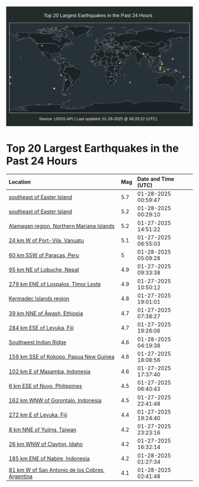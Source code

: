 ![Map](./map.png)

# Top 20 Largest Earthquakes in the Past 24 Hours

| Location | Mag | Date and Time (UTC) |
|:---|:---|:---|
| [southeast of Easter Island](https://earthquake.usgs.gov/earthquakes/eventpage/us6000pmpq) | 5.7 | 01-28-2025 00:59:47 |
| [southeast of Easter Island](https://earthquake.usgs.gov/earthquakes/eventpage/us6000pmpi) | 5.2 | 01-28-2025 00:29:10 |
| [Alamagan region, Northern Mariana Islands](https://earthquake.usgs.gov/earthquakes/eventpage/us6000pmjt) | 5.2 | 01-27-2025 14:51:22 |
| [24 km W of Port-Vila, Vanuatu](https://earthquake.usgs.gov/earthquakes/eventpage/us6000pmix) | 5.1 | 01-27-2025 06:55:03 |
| [60 km SSW of Paracas, Peru](https://earthquake.usgs.gov/earthquakes/eventpage/us6000pmqh) | 5 | 01-28-2025 05:09:28 |
| [95 km NE of Lobuche, Nepal](https://earthquake.usgs.gov/earthquakes/eventpage/us6000pmj5) | 4.9 | 01-27-2025 09:33:38 |
| [279 km ENE of Lospalos, Timor Leste](https://earthquake.usgs.gov/earthquakes/eventpage/us6000pmje) | 4.9 | 01-27-2025 10:50:12 |
| [Kermadec Islands region](https://earthquake.usgs.gov/earthquakes/eventpage/us6000pmm9) | 4.8 | 01-27-2025 19:01:01 |
| [39 km NNE of Āwash, Ethiopia](https://earthquake.usgs.gov/earthquakes/eventpage/us6000pmiy) | 4.7 | 01-27-2025 07:38:27 |
| [284 km ESE of Levuka, Fiji](https://earthquake.usgs.gov/earthquakes/eventpage/us6000pmmd) | 4.7 | 01-27-2025 19:26:06 |
| [Southwest Indian Ridge](https://earthquake.usgs.gov/earthquakes/eventpage/us6000pmqc) | 4.6 | 01-28-2025 04:19:38 |
| [159 km SSE of Kokopo, Papua New Guinea](https://earthquake.usgs.gov/earthquakes/eventpage/us6000pmm1) | 4.6 | 01-27-2025 18:08:56 |
| [102 km E of Masamba, Indonesia](https://earthquake.usgs.gov/earthquakes/eventpage/us6000pmlw) | 4.6 | 01-27-2025 17:37:40 |
| [6 km ESE of Nuyo, Philippines](https://earthquake.usgs.gov/earthquakes/eventpage/us6000pmiv) | 4.5 | 01-27-2025 06:40:43 |
| [162 km WNW of Gorontalo, Indonesia](https://earthquake.usgs.gov/earthquakes/eventpage/us6000pmnt) | 4.5 | 01-27-2025 22:41:48 |
| [272 km E of Levuka, Fiji](https://earthquake.usgs.gov/earthquakes/eventpage/us6000pmmf) | 4.4 | 01-27-2025 19:24:40 |
| [8 km NNE of Yujing, Taiwan](https://earthquake.usgs.gov/earthquakes/eventpage/us6000pmp4) | 4.2 | 01-27-2025 23:23:16 |
| [26 km WNW of Clayton, Idaho](https://earthquake.usgs.gov/earthquakes/eventpage/us6000pmkg) | 4.2 | 01-27-2025 16:32:14 |
| [185 km ENE of Nabire, Indonesia](https://earthquake.usgs.gov/earthquakes/eventpage/us6000pmpv) | 4.2 | 01-28-2025 01:27:34 |
| [81 km W of San Antonio de los Cobres, Argentina](https://earthquake.usgs.gov/earthquakes/eventpage/us6000pmpz) | 4.1 | 01-28-2025 02:41:48 |

